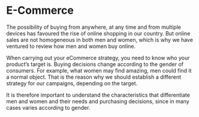 # E-Commerce
The possibility of buying from anywhere, at any time and from multiple devices has favoured the rise of online shopping in our country. But online sales are not homogeneous in both men and women, which is why we have ventured to review how men and women buy online.

When carrying out your eCommerce strategy, you need to know who your product’s target is. Buying decisions change according to the gender of consumers. For example, what women may find amazing, men could find it a normal object. That is the reason why we should establish a different strategy for our campaigns, depending on the target.

It is therefore important to understand the characteristics that differentiate men and women and their needs and purchasing decisions, since in many cases varies according to gender.

